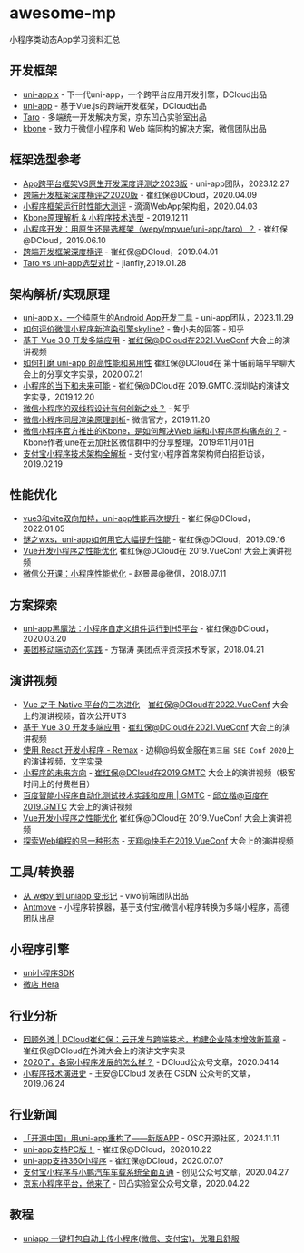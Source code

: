 # awesome-mp

小程序类动态App学习资料汇总

## 开发框架
- [uni-app x](https://uniapp.dcloud.net.cn/uni-app-x/) - 下一代uni-app，一个跨平台应用开发引擎，DCloud出品
- [uni-app](https://uniapp.dcloud.net.cn) - 基于Vue.js的跨端开发框架，DCloud出品
- [Taro](https://taro.jd.com/) - 多端统一开发解决方案，京东凹凸实验室出品
- [kbone](https://wechat-miniprogram.github.io/kbone/docs/) - 致力于微信小程序和 Web 端同构的解决方案，微信团队出品

## 框架选型参考

- [App跨平台框架VS原生开发深度评测之2023版](https://juejin.cn/post/7317091780826497075) - uni-app团队，2023.12.27
- [跨端开发框架深度横评之2020版](https://juejin.im/post/5e8e8d5a6fb9a03c6d3d9f42) - 崔红保@DCloud，2020.04.09
- [小程序框架运行时性能大测评](https://juejin.im/post/5e868ac751882573ab44f5d4) - 滴滴WebApp架构组，2020.04.03
- [Kbone原理解析 & 小程序技术选型](https://developers.weixin.qq.com/community/develop/article/doc/0006a6326b8d38e56b998833456813) - 2019.12.11
- [小程序开发：用原生还是选框架（wepy/mpvue/uni-app/taro）？](https://juejin.im/post/5cfdcf056fb9a07ecd3d5068) - 崔红保@DCloud，2019.06.10
- [跨端开发框架深度横评](https://juejin.im/post/5ca1736af265da30ae314248) - 崔红保@DCloud，2019.04.01
- [Taro vs uni-app选型对比](https://zhuanlan.zhihu.com/p/55903320) - jianfly,2019.01.28

## 架构解析/实现原理

- [uni-app x，一个纯原生的Android App开发工具](https://juejin.cn/post/7306694295247175719) - uni-app团队，2023.11.29
- [如何评价微信小程序新渲染引擎skyline?](https://www.zhihu.com/question/546709238/answer/2639705680) - 鲁小夫的回答 - 知乎
- [基于 Vue 3.0 开发多端应用](https://www.bilibili.com/video/BV1kb4y1f7Ei) - 崔红保@DCloud在2021.VueConf 大会上的演讲视频
- [如何打磨 uni-app 的高性能和易用性](https://juejin.im/post/5f1637455188252e5b0db121) 崔红保@DCloud在 第十届前端早早聊大会上的分享文字实录，2020.07.21
- [小程序的当下和未来可能](https://mp.weixin.qq.com/s/pL1PpuQ9nv6fU5lsHeAf1A) - 崔红保@DCloud在 2019.GMTC.深圳站的演讲文字实录，2019.12.20
- [微信小程序的双线程设计有何创新之处？](https://www.zhihu.com/question/446103629) - 知乎
- [微信小程序同层渲染原理剖析](https://developers.weixin.qq.com/community/develop/article/doc/000c4e433707c072c1793e56f5c813?page=1#comment-list)- 微信官方，2019.11.20
- [微信小程序官方推出的Kbone，是如何解决Web 端和小程序同构痛点的？](https://zhuanlan.zhihu.com/p/89601942) - Kbone作者june在云加社区微信群中的分享整理，2019年11月01日
- [支付宝小程序技术架构全解析](https://www.infoq.cn/article/ullETz7q_Ue4dUptKgKC) - 支付宝小程序首席架构师白招拒访谈，2019.02.19

## 性能优化

- [vue3和vite双向加持，uni-app性能再次提升](https://mp.weixin.qq.com/s/VH923v9AMdTYU4jFwLgL5Q) - 崔红保@DCloud，2022.01.05
- [谜之wxs，uni-app如何用它大幅提升性能](https://juejin.im/post/5d7f366b6fb9a06af8250bc4) - 崔红保@DCloud，2019.09.16
- [Vue开发小程序之性能优化](https://v.qq.com/x/page/r0886mn8v6l.html) 崔红保@DCloud在 2019.VueConf 大会上演讲视频
- [微信公开课：小程序性能优化](https://daxue.qq.com/wechat/content/id/4151) - 赵景晨@微信，2018.07.11

## 方案探索
- [uni-app黑魔法：小程序自定义组件运行到H5平台](https://zhuanlan.zhihu.com/p/114882174) - 崔红保@DCloud，2020.03.20
- [美团移动端动态化实践](https://time.geekbang.org/dailylesson/detail/100016752?tid=36) - 方锦涛 美团点评资深技术专家，2018.04.21

## 演讲视频

- [Vue 之于 Native 平台的三次进化](https://www.bilibili.com/video/BV1jG411K7qP/?share_source=copy_web) - 崔红保@DCloud在2022.VueConf 大会上的演讲视频，首次公开UTS
- [基于 Vue 3.0 开发多端应用](https://www.bilibili.com/video/BV1kb4y1f7Ei) - 崔红保@DCloud在2021.VueConf 大会上的演讲视频
- [使用 React 开发小程序 - Remax](https://www.yuque.com/seeconf/2020/slide#CxCHw) - 边柳@蚂蚁金服在`第三届 SEE Conf 2020`上的演讲视频，[文字实录](https://zhuanlan.zhihu.com/p/101909025)
- [小程序的未来方向](https://time.geekbang.org/dailylesson/detail/100045216) - 崔红保@DCloud在2019.GMTC 大会上的演讲视频（极客时间上的付费栏目）
- [百度智能小程序自动化测试技术实践和应用 | GMTC](https://www.infoq.cn/video/KzND5VBuRFIylN5qU2u7?utm_source=album_info&utm_medium=video) - 邱立楷@百度在2019.GMTC 大会上的演讲视频
- [Vue开发小程序之性能优化](https://v.qq.com/x/page/r0886mn8v6l.html) 崔红保@DCloud在 2019.VueConf 大会上演讲视频
- [探索Web编程的另一种形态](https://v.qq.com/x/page/n0886gkx6yh.html) - 天翔@快手在2019.VueConf 大会上的演讲视频

## 工具/转换器
- [从 wepy 到 uniapp 变形记](https://mp.weixin.qq.com/s/AVRejU4PQKzk-DHTlrtaog) - vivo前端团队出品
- [Antmove](https://ant-move.github.io/) - 小程序转换器，基于支付宝/微信小程序转换为多端小程序，高德团队出品

## 小程序引擎

- [uni小程序SDK](https://nativesupport.dcloud.net.cn)
- [微店 Hera](https://github.com/weidian-inc/hera)


## 行业分析

- [回顾外滩 | DCloud崔红保：云开发与跨端技术，构建企业降本增效新篇章](https://mp.weixin.qq.com/s/YqumnQyjStcf0Z9gmMeUXA) - 崔红保@DCloud在外滩大会上的演讲文字实录
- [2020了，各家小程序发展的怎么样？](https://zhuanlan.zhihu.com/p/130332829) - DCloud公众号文章，2020.04.14
- [小程序技术演进史](https://mp.weixin.qq.com/s/Q3Dfrcf5FTmWUrsIkPWncA) - 王安@DCloud 发表在 CSDN 公众号的文章，2019.06.24

## 行业新闻

- [「开源中国」用uni-app重构了——新版APP](https://mp.weixin.qq.com/s/tMIzQ-dDFtKJ4sT3DVW83A) - OSC开源社区，2024.11.11
- [uni-app支持PC版！](https://juejin.cn/post/6886261206403776520) - 崔红保@DCloud，2020.10.22
- [uni-app支持360小程序](https://juejin.cn/post/6847902220269125639) - 崔红保@DCloud，2020.07.07
- [支付宝小程序与小鹏汽车车载系统全面互通](https://mp.weixin.qq.com/s/Lv1DGmmwKH7U3zKHAhNP_A) - 创见公众号文章，2020.04.27
- [京东小程序平台，他来了](https://mp.weixin.qq.com/s/RgUlCtIAe6z3q-L9xH__cQ) - 凹凸实验室公众号文章，2020.04.22

## 教程
- [uniapp 一键打包自动上传小程序(微信、支付宝)，优雅且舒服](https://juejin.cn/post/7233432152133746749)

